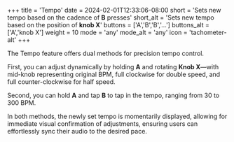 +++
title = 'Tempo'
date = 2024-02-01T12:33:06-08:00
short = 'Sets new tempo based on the cadence of **B** presses'
short_alt = 'Sets new tempo based on the position of **knob X**'
buttons = ['A','B','B','...']
buttons_alt = ['A','knob X']
weight = 10
mode = 'any'
mode_alt = 'any'
icon = 'tachometer-alt'
+++

The Tempo feature offers dual methods for precision tempo control. 

First, you can adjust dynamically by holding **A** and rotating **Knob X**—with mid-knob representing original BPM, full clockwise for double speed, and full counter-clockwise for half speed. 

Second, you can hold **A** and tap **B** to tap in the tempo, ranging from 30 to 300 BPM. 

In both methods, the newly set tempo is momentarily displayed, allowing for immediate visual confirmation of adjustments, ensuring users can effortlessly sync their audio to the desired pace.